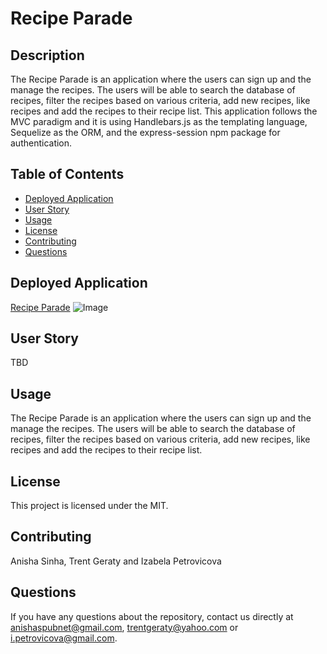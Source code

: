 # Recipe Parade

## Description

The Recipe Parade is an application where the users can sign up and the manage the recipes. The users will be able to search the database of recipes, filter the recipes based on various criteria, add new recipes, like recipes and add the recipes to their recipe list. This application follows the MVC paradigm and it is using Handlebars.js as the templating language, Sequelize as the ORM, and the express-session npm package for authentication.

## Table of Contents

* [Deployed Application](#deployed-application)
* [User Story](#user-story)
* [Usage](#usage)
* [License](#license)
* [Contributing](#contributing)
* [Questions](#questions)


## Deployed Application 

[Recipe Parade]()
![Image]()


## User Story 
TBD

## Usage
The Recipe Parade is an application where the users can sign up and the manage the recipes. The users will be able to search the database of recipes, filter the recipes based on various criteria, add new recipes, like recipes and add the recipes to their recipe list.

## License

This project is licensed under the MIT.

## Contributing

Anisha Sinha, Trent Geraty and Izabela Petrovicova


## Questions

If you have any questions about the repository, contact us directly at anishaspubnet@gmail.com, trentgeraty@yahoo.com or i.petrovicova@gmail.com. 